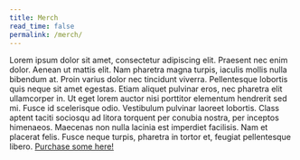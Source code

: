```yaml
---
title: Merch
read_time: false
permalink: /merch/
---
```

Lorem ipsum dolor sit amet, consectetur adipiscing elit. Praesent nec enim dolor. Aenean ut mattis elit. Nam pharetra magna turpis, iaculis mollis nulla bibendum at. Proin varius dolor nec tincidunt viverra. Pellentesque lobortis quis neque sit amet egestas. Etiam aliquet pulvinar eros, nec pharetra elit ullamcorper in. Ut eget lorem auctor nisi porttitor elementum hendrerit sed mi. Fusce id scelerisque odio. Vestibulum pulvinar laoreet lobortis. Class aptent taciti sociosqu ad litora torquent per conubia nostra, per inceptos himenaeos. Maecenas non nulla lacinia est imperdiet facilisis. Nam et placerat felis. Fusce neque turpis, pharetra in tortor et, feugiat pellentesque libero.
[Purchase some here!](https://spirit.hendrix.edu/)
